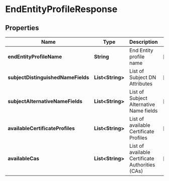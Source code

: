 

# EndEntityProfileResponse


## Properties

| Name | Type | Description | Notes |
|------------ | ------------- | ------------- | -------------|
|**endEntityProfileName** | **String** | End Entity profile name |  [optional] |
|**subjectDistinguishedNameFields** | **List&lt;String&gt;** | List of Subject DN Attributes |  [optional] |
|**subjectAlternativeNameFields** | **List&lt;String&gt;** | List of Subject Alternative Name fields |  [optional] |
|**availableCertificateProfiles** | **List&lt;String&gt;** | List of available Certificate Profiles |  [optional] |
|**availableCas** | **List&lt;String&gt;** | List of available Certificate Authorities (CAs) |  [optional] |



